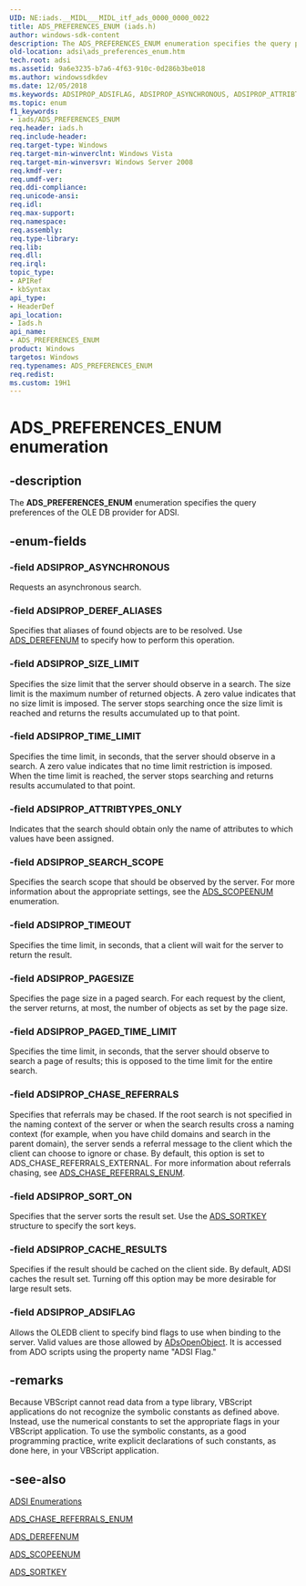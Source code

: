 ```yaml
---
UID: NE:iads.__MIDL___MIDL_itf_ads_0000_0000_0022
title: ADS_PREFERENCES_ENUM (iads.h)
author: windows-sdk-content
description: The ADS_PREFERENCES_ENUM enumeration specifies the query preferences of the OLE DB provider for ADSI.
old-location: adsi\ads_preferences_enum.htm
tech.root: adsi
ms.assetid: 9a6e3235-b7a6-4f63-910c-0d286b3be018
ms.author: windowssdkdev
ms.date: 12/05/2018
ms.keywords: ADSIPROP_ADSIFLAG, ADSIPROP_ASYNCHRONOUS, ADSIPROP_ATTRIBTYPES_ONLY, ADSIPROP_CACHE_RESULTS, ADSIPROP_CHASE_REFERRALS, ADSIPROP_DEREF_ALIASES, ADSIPROP_PAGED_TIME_LIMIT, ADSIPROP_PAGESIZE, ADSIPROP_SEARCH_SCOPE, ADSIPROP_SIZE_LIMIT, ADSIPROP_SORT_ON, ADSIPROP_TIMEOUT, ADSIPROP_TIME_LIMIT, ADS_PREFERENCES_ENUM, ADS_PREFERENCES_ENUM enumeration [ADSI], _ds_ads_preferences_enum, adsi.ads__preferences__enum, adsi.ads_preferences_enum, iads/ADSIPROP_ADSIFLAG, iads/ADSIPROP_ASYNCHRONOUS, iads/ADSIPROP_ATTRIBTYPES_ONLY, iads/ADSIPROP_CACHE_RESULTS, iads/ADSIPROP_CHASE_REFERRALS, iads/ADSIPROP_DEREF_ALIASES, iads/ADSIPROP_PAGED_TIME_LIMIT, iads/ADSIPROP_PAGESIZE, iads/ADSIPROP_SEARCH_SCOPE, iads/ADSIPROP_SIZE_LIMIT, iads/ADSIPROP_SORT_ON, iads/ADSIPROP_TIMEOUT, iads/ADSIPROP_TIME_LIMIT, iads/ADS_PREFERENCES_ENUM
ms.topic: enum
f1_keywords:
- iads/ADS_PREFERENCES_ENUM
req.header: iads.h
req.include-header: 
req.target-type: Windows
req.target-min-winverclnt: Windows Vista
req.target-min-winversvr: Windows Server 2008
req.kmdf-ver: 
req.umdf-ver: 
req.ddi-compliance: 
req.unicode-ansi: 
req.idl: 
req.max-support: 
req.namespace: 
req.assembly: 
req.type-library: 
req.lib: 
req.dll: 
req.irql: 
topic_type:
- APIRef
- kbSyntax
api_type:
- HeaderDef
api_location:
- Iads.h
api_name:
- ADS_PREFERENCES_ENUM
product: Windows
targetos: Windows
req.typenames: ADS_PREFERENCES_ENUM
req.redist: 
ms.custom: 19H1
---
```


# ADS_PREFERENCES_ENUM enumeration


## -description


The <b>ADS_PREFERENCES_ENUM</b> enumeration specifies the query preferences of the OLE DB provider for ADSI.


## -enum-fields




### -field ADSIPROP_ASYNCHRONOUS

Requests an asynchronous search.


### -field ADSIPROP_DEREF_ALIASES

Specifies that aliases of found objects are to be resolved. Use  <a href="https://docs.microsoft.com/windows/win32/api/iads/ne-iads-ads_derefenum">ADS_DEREFENUM</a> to specify how to perform this operation.


### -field ADSIPROP_SIZE_LIMIT

Specifies the size limit that the server should observe in a search. The size limit is the maximum number of returned objects. A zero value indicates that no size limit is imposed. The server stops searching once the size limit is reached and returns the results accumulated up to that point.


### -field ADSIPROP_TIME_LIMIT

Specifies the time limit, in seconds, that the server should observe in a search. A zero value indicates that no time limit restriction is imposed. When the time limit is reached, the server stops searching and returns  results  accumulated to that point.


### -field ADSIPROP_ATTRIBTYPES_ONLY

Indicates that the search should obtain only the name of attributes to which values have been assigned.


### -field ADSIPROP_SEARCH_SCOPE

Specifies the search scope that should be observed by the server. For more information about the appropriate settings, see the  <a href="https://docs.microsoft.com/windows/win32/api/iads/ne-iads-ads_scopeenum">ADS_SCOPEENUM</a> enumeration.


### -field ADSIPROP_TIMEOUT

Specifies the time limit, in seconds, that a client will wait for the server to return the result.


### -field ADSIPROP_PAGESIZE

Specifies the page size in a paged search. For each request by the client, the server returns, at most, the number of objects as set by the page size.


### -field ADSIPROP_PAGED_TIME_LIMIT

Specifies the time limit, in seconds, that the server should observe to search a page of results; this is  opposed to the time limit for the entire search.


### -field ADSIPROP_CHASE_REFERRALS

Specifies that referrals may be chased. If the root search is not specified in the naming context of the server or when the search results cross a naming context (for example, when you have child domains and search in the parent domain), the server sends a referral message to the client which the client can choose to ignore or chase. By default, this option is set to ADS_CHASE_REFERRALS_EXTERNAL. For more information about referrals chasing, see  <a href="https://docs.microsoft.com/windows/win32/api/iads/ne-iads-ads_chase_referrals_enum">ADS_CHASE_REFERRALS_ENUM</a>.


### -field ADSIPROP_SORT_ON

Specifies that the server sorts the result set. Use the  <a href="https://docs.microsoft.com/windows/desktop/api/iads/ns-iads-ads_sortkey">ADS_SORTKEY</a> structure to specify the sort keys.


### -field ADSIPROP_CACHE_RESULTS

Specifies if the result should be cached on the client side. By default, ADSI caches the result set. Turning off this option may be more desirable for large result sets.


### -field ADSIPROP_ADSIFLAG

Allows the OLEDB client to specify bind flags to use when binding to the server. Valid values are those allowed by  <a href="https://docs.microsoft.com/windows/desktop/api/adshlp/nf-adshlp-adsopenobject">ADsOpenObject</a>. It is accessed from ADO scripts using the property name "ADSI Flag."


## -remarks



Because VBScript cannot read data from a type library, VBScript applications do not recognize the symbolic constants as defined above. Instead, use the numerical constants to set the appropriate flags in your VBScript application. To use the symbolic constants, as a good programming practice, write explicit declarations of such constants, as done here, in your VBScript application.




## -see-also




<a href="https://docs.microsoft.com/windows/desktop/ADSI/adsi-enumerations">ADSI Enumerations</a>



<a href="https://docs.microsoft.com/windows/win32/api/iads/ne-iads-ads_chase_referrals_enum">ADS_CHASE_REFERRALS_ENUM</a>



<a href="https://docs.microsoft.com/windows/win32/api/iads/ne-iads-ads_derefenum">ADS_DEREFENUM</a>



<a href="https://docs.microsoft.com/windows/win32/api/iads/ne-iads-ads_scopeenum">ADS_SCOPEENUM</a>



<a href="https://docs.microsoft.com/windows/desktop/api/iads/ns-iads-ads_sortkey">ADS_SORTKEY</a>
 

 

